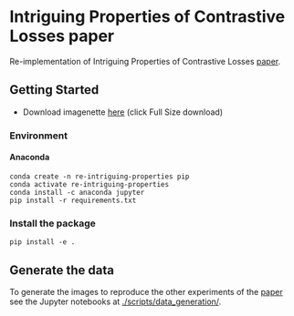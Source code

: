 # Intriguing Properties of Contrastive Losses paper
Re-implementation of Intriguing Properties of Contrastive Losses [paper](https://proceedings.neurips.cc/paper/2021/hash/628f16b29939d1b060af49f66ae0f7f8-Abstract.html).

## Getting Started
- Download imagenette [here](https://github.com/fastai/imagenette) (click Full Size download) 

### Environment

#### Anaconda

```
conda create -n re-intriguing-properties pip
conda activate re-intriguing-properties
conda install -c anaconda jupyter
pip install -r requirements.txt
```

### Install the package

```
pip install -e .
```


## Generate the data

To generate the images to reproduce the other experiments of the [paper](https://proceedings.neurips.cc/paper/2021/hash/628f16b29939d1b060af49f66ae0f7f8-Abstract.html) 
see the Jupyter notebooks at [./scripts/data_generation/](https://github.com/mona251/Intriguing-Properties-of-Contrastive-Losses/tree/main/scripts/data_generation). 

